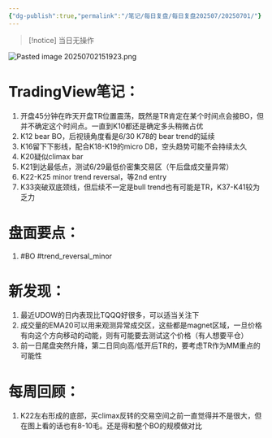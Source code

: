 ```yaml
---
{"dg-publish":true,"permalink":"/笔记/每日复盘/每日复盘202507/20250701/"}
---
```


>[!notice] 当日无操作



![Pasted image 20250702151923.png](/img/user/%E5%9B%BE%E7%89%87%E5%AD%98%E6%94%BE%E5%9C%B0/Pasted%20image%2020250702151923.png)
# TradingView笔记：
1. 开盘45分钟在昨天开盘TR位置震荡，既然是TR肯定在某个时间点会接BO，但并不确定这个时间点。一直到K10都还是确定多头稍微占优
2. K12 bear BO，后视镜角度看是6/30 K78的 bear trend的延续
3. K16留下下影线，配合K18-K19的micro DB，空头趋势可能不会持续太久
4. K20疑似climax bar
5. K21到达最低点，测试6/29最低价密集交易区（午后盘成交量异常）
6. K22-K25 minor trend reversal，等2nd entry
7. K33突破双底颈线，但后续不一定是bull trend也有可能是TR，K37-K41较为乏力
# 盘面要点：
1. #BO #trend_reversal_minor 
# 新发现：
1. 最近UDOW的日内表现比TQQQ好很多，可以适当关注下
2. 成交量的EMA20可以用来观测异常成交区，这些都是magnet区域，一旦价格有向这个方向移动的动能，则有可能要去测试这个价格（有人想要平仓）
3. 前一日尾盘突然升降，第二日同向高/低开后TR的，要考虑TR作为MM重点的可能性
# 每周回顾：
1. K22左右形成的底部，买climax反转的交易空间之前一直觉得并不是很大，但在图上看的话也有8-10毛。还是得和整个BO的规模做对比
